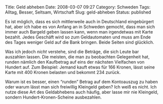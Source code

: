 Title: Geld abheben
Date: 2008-03-07 09:27
Category: Schweden
Tags: Alltag, Besser, Seltsam, Wirtschaft
Slug: geld-abheben
Status: published

Es ist möglich, dass es sich mittlerweile auch in Deutschland
eingebürgert hat, aber ich habe es von Anfang an in Schweden gemocht,
dass man sich immer auch Bargeld geben lassen kann, wenn man irgendetwas
mit Karte bezahlt. Jedes Geschäft wird so zum Geldautomaten und muss am
Ende des Tages weniger Geld auf die Bank bringen. Beide Seiten sind
glücklich.

Was ich jedoch *nicht* verstehe, sind die Beträge, die sich Leute bar
auszahlen lassen. Die meisten, die man zu beobachten Gelegenheit hat,
runden nämlich den Kaufbetrag auf eins der nächsten Vielfachen von
Hundert auf. Zum Beispiel: Jemand kauft etwas für 166 Kronen, lässt
seine Karte mit 400 Kronen belasten und bekommt 234 zurück.

Warum ist es besser, einen “runden” Betrag auf dem Kontoauszug zu haben
oder warum lässt man sich freiwillig Kleingeld geben? Ich weiß es nicht.
Ich nutze diese Art des Geldabhebens auch häufig, aber lasse mir nie
Kleingeld, sondern Hundert-Kronen-Scheine ausbezahlen.

